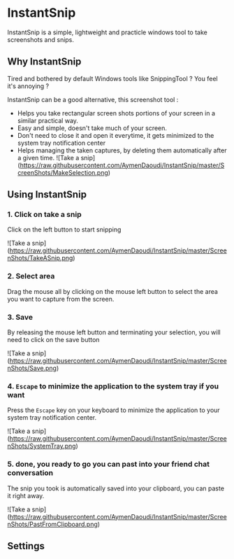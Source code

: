 # InstantSnip

InstantSnip is a simple, lightweight and practicle windows tool to take screenshots and snips.

## Why InstantSnip

Tired and bothered by default Windows tools like SnippingTool ? You feel it's annoying ? 

InstantSnip can be a good alternative, this screenshot tool :

- Helps you take rectangular screen shots portions of your screen in a similar practical way.
- Easy and simple, doesn't take much of your screen.
- Don't need to close it and open it everytime, it gets minimized to the system tray notification center
- Helps managing the taken captures, by deleting them automatically after a given time.
![Take a snip] (https://raw.githubusercontent.com/AymenDaoudi/InstantSnip/master/ScreenShots/MakeSelection.png)

## Using InstantSnip

### 1. Click on take a snip

Click on the left button to start snipping


![Take a snip] (https://raw.githubusercontent.com/AymenDaoudi/InstantSnip/master/ScreenShots/TakeASnip.png)


### 2. Select area

Drag the mouse all by clicking  on the mouse left button to select the area you want to capture from the screen.

### 3. Save

By releasing the mouse left button and terminating your selection, you will need to click on the save button

![Take a snip] (https://raw.githubusercontent.com/AymenDaoudi/InstantSnip/master/ScreenShots/Save.png)

### 4. `Escape` to minimize the application to the system tray if you want

Press the `Escape` key on your keyboard to minimize the application to your system tray notification center.

![Take a snip] (https://raw.githubusercontent.com/AymenDaoudi/InstantSnip/master/ScreenShots/SystemTray.png)

### 5. done, you ready to go you can past into your friend chat conversation 

The snip you took is automatically saved into your clipboard, you can paste it right away.

![Take a snip] (https://raw.githubusercontent.com/AymenDaoudi/InstantSnip/master/ScreenShots/PastFromClipboard.png)

## Settings


